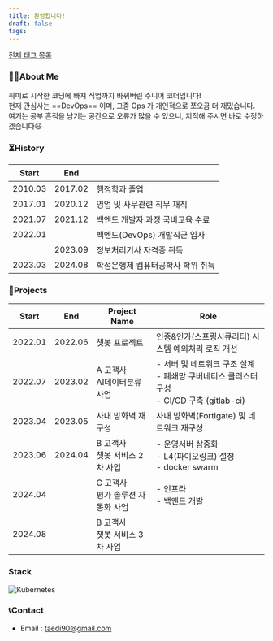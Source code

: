 ```yaml
---
title: 환영합니다!
draft: false
tags:
---
```

[전체 태그 목록](/tags/)

### 🙋🏻About Me

취미로 시작한 코딩에 빠져 직업까지 바꿔버린 주니어 코더입니다!  
현재 관심사는 ==DevOps== 이며, 그중 Ops 가 개인적으로 쪼오금 더 재밌습니다.  
여기는 공부 흔적을 남기는 공간으로 오류가 많을 수 있으니, 지적해 주시면 바로 수정하겠습니다😃  

### ⏳History

| Start   | End     | ㅤ                   |
| ------- | ------- | ------------------- |
| 2010.03 | 2017.02 | 행정학과 졸업             |
| 2017.01 | 2020.12 | 영업 및 사무관련 직무 재직     |
| 2021.07 | 2021.12 | 백엔드 개발자 과정 국비교육 수료  |
| 2022.01 |         | 백엔드(DevOps) 개발직군 입사 |
|         | 2023.09 | 정보처리기사 자격증 취득       |
| 2023.03 | 2024.08 | 학점은행제 컴퓨터공학사 학위 취득  |

### 🚀Projects

| Start   | End     | Project Name           | Role                                                                 |
| ------- | ------- | ---------------------- | -------------------------------------------------------------------- |
| 2022.01 | 2022.06 | 챗봇 프로젝트                | 인증&인가(스프링시큐리티) 시스템 예외처리 로직 개선                                        |
| 2022.07 | 2023.02 | A 고객사 <br>AI데이터분류 사업   | - 서버 및 네트워크 구조 설계 <br>- 폐쇄망 쿠버네티스 클러스터 구성 <br>- CI/CD 구축 (gitlab-ci) |
| 2023.04 | 2023.05 | 사내 방화벽 재구성             | 사내 방화벽(Fortigate) 및 네트워크 재구성                                         |
| 2023.06 | 2024.04 | B 고객사<br>챗봇 서비스 2차 사업  | - 운영서버 삼중화<br>- L4(파이오링크) 설정<br>- docker swarm                       |
| 2024.04 |         | C 고객사<br>평가 솔루션 자동화 사업 | - 인프라<br>- 백엔드 개발                                                    |
| 2024.08 |         | B 고객사<br>챗봇 서비스 3차 사업  |                                                                      |
### Stack
![Kubernetes](https://img.shields.io/badge/kubernetes-%23326ce5.svg?style=for-the-badge&logo=kubernetes&logoColor=white)

### 📞Contact
- Email : taedi90@gmail.com